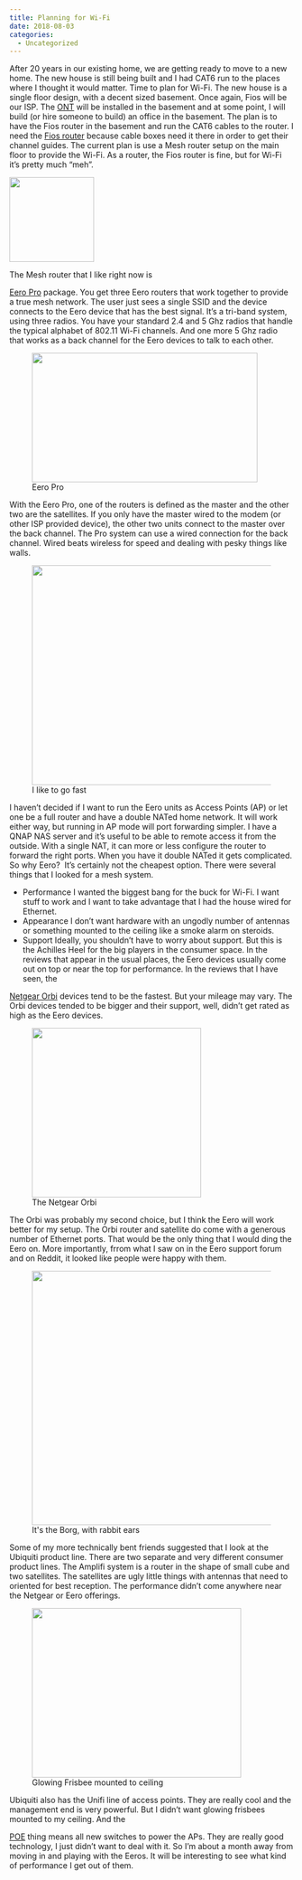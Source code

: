 ```yaml
---
title: Planning for Wi-Fi
date: 2018-08-03
categories:
  - Uncategorized
---
```

After 20 years in our existing home, we are getting ready to move to a new home. The new house is still being built and I had CAT6 run to the places where I thought it would matter. Time to plan for Wi-Fi. The new house is a single floor design, with a decent sized basement. Once again, Fios will be our ISP. The [ONT](https://www.verizon.com/support/residential/homephone/service-equipment/ont) will be installed in the basement and at some point, I will build (or hire someone to build) an office in the basement. The plan is to have the Fios router in the basement and run the CAT6 cables to the router. I need the [Fios router](https://www.verizon.com/home/accessories/fios-quantum-gateway/) because cable boxes need it there in order to get their channel guides. The current plan is use a Mesh router setup on the main floor to provide the Wi-Fi. As a router, the Fios router is fine, but for Wi-Fi it&#8217;s pretty much &#8220;meh&#8221;. 

  <img loading="lazy" class="size-medium" src="https://i2.wp.com/photos.smugmug.com/photos/i-3J83drS/0/38776266/Th/i-3J83drS-Th.jpg?resize=150%2C150&#038;ssl=1" width="150" height="150"  />

The Mesh router that I like right now is 

[Eero Pro](https://eero.com/shop/pro-wifi-system) package. You get three Eero routers that work together to provide a true mesh network. The user just sees a single SSID and the device connects to the Eero device that has the best signal. It&#8217;s a tri-band system, using three radios. You have your standard 2.4 and 5 Ghz radios that handle the typical alphabet of 802.11 Wi-Fi channels. And one more 5 Ghz radio that works as a back channel for the Eero devices to talk to each other. 

<figure>
  <img loading="lazy" class="size-medium" src="https://i2.wp.com/photos.smugmug.com/photos/i-z6mhmn2/0/a0ebfc49/S/i-z6mhmn2-S.jpg?resize=400%2C229&#038;ssl=1" width="400" height="229"  />
<figcaption>Eero Pro</figcaption></figure>

With the Eero Pro, one of the routers is defined as the master and the other two are the satellites. If you only have the master wired to the modem (or other ISP provided device), the other two units connect to the master over the back channel. The Pro system can use a wired connection for the back channel. Wired beats wireless for speed and dealing with pesky things like walls. 

<figure><img loading="lazy" class="size-medium" src="https://i0.wp.com/photos.smugmug.com/photos/i-rDRtBVW/0/9693233c/M/i-rDRtBVW-M.jpg?resize=600%2C389&#038;ssl=1" width="600" height="389"  /><figcaption>I like to go fast</figcaption></figure>
I haven&#8217;t decided if I want to run the Eero units as Access Points (AP) or let one be a full router and have a double NATed home network. It will work either way, but running in AP mode will port forwarding simpler. I have a QNAP NAS server and it&#8217;s useful to be able to remote access it from the outside. With a single NAT, it can more or less configure the router to forward the right ports. When you have it double NATed it gets complicated. So why Eero?  It&#8217;s certainly not the cheapest option. There were several things that I looked for a mesh system. 

  * Performance I wanted the biggest bang for the buck for Wi-Fi. I want stuff to work and I want to take advantage that I had the house wired for Ethernet.
  * Appearance I don&#8217;t want hardware with an ungodly number of antennas or something mounted to the ceiling like a smoke alarm on steroids.
  * Support Ideally, you shouldn&#8217;t have to worry about support. But this is the Achilles Heel for the big players in the consumer space. In the reviews that appear in the usual places, the Eero devices usually come out on top or near the top for performance. In the reviews that I have seen, the 

[Netgear Orbi](https://www.netgear.com/orbi/) devices tend to be the fastest. But your mileage may vary. The Orbi devices tended to be bigger and their support, well, didn&#8217;t get rated as high as the Eero devices. 

<figure><img loading="lazy" class="size-medium" src="https://i1.wp.com/photos.smugmug.com/photos/i-CfHG6PQ/0/9558db8e/S/i-CfHG6PQ-S.png?resize=300%2C300&#038;ssl=1" width="300" height="300"  /><figcaption>The Netgear Orbi</figcaption></figure>
The Orbi was probably my second choice, but I think the Eero will work better for my setup. The Orbi router and satellite do come with a generous number of Ethernet ports. That would be the only thing that I would ding the Eero on. More importantly, frrom what I saw on in the Eero support forum and on Reddit, it looked like people were happy with them. 

<figure><img loading="lazy" class="size-medium" src="https://i1.wp.com/photos.smugmug.com/photos/i-zD7bnGr/0/2efa301c/M/i-zD7bnGr-M.jpg?resize=450%2C450&#038;ssl=1" width="450" height="450"  /><figcaption>It's the Borg, with rabbit ears</figcaption></figure>
Some of my more technically bent friends suggested that I look at the Ubiquiti product line. There are two separate and very different consumer product lines. The Amplifi system is a router in the shape of small cube and two satellites. The satellites are ugly little things with antennas that need to oriented for best reception. The performance didn&#8217;t come anywhere near the Netgear or Eero offerings. 

<figure><img loading="lazy" class="size-medium" src="https://i1.wp.com/photos.smugmug.com/photos/i-mVznhQn/0/43a443dd/S/i-mVznhQn-S.png?resize=371%2C300&#038;ssl=1" width="371" height="300"  /><figcaption>Glowing Frisbee mounted to ceiling</figcaption></figure>
Ubiquiti also has the Unifi line of access points. They are really cool and the management end is very powerful. But I didn&#8217;t want glowing frisbees mounted to my ceiling. And the 

[POE](https://en.wikipedia.org/wiki/Power_over_Ethernet) thing means all new switches to power the APs. They are really good technology, I just didn&#8217;t want to deal with it. So I&#8217;m about a month away from moving in and playing with the Eeros. It will be interesting to see what kind of performance I get out of them.
